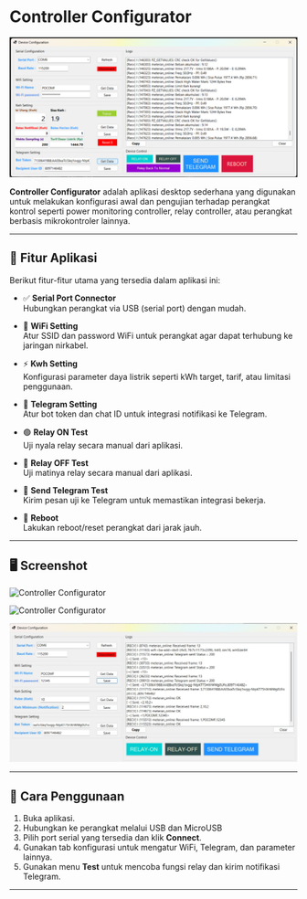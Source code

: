 # Controller Configurator

![Controller Configurator](https://github.com/fajarlabs/power_monitoring_configurator/blob/master/pictures/powermonitoring.png)

**Controller Configurator** adalah aplikasi desktop sederhana yang digunakan untuk melakukan konfigurasi awal dan pengujian terhadap perangkat kontrol seperti power monitoring controller, relay controller, atau perangkat berbasis mikrokontroler lainnya.

---

## 🔧 Fitur Aplikasi

Berikut fitur-fitur utama yang tersedia dalam aplikasi ini:

- ✅ **Serial Port Connector**  
  Hubungkan perangkat via USB (serial port) dengan mudah.

- 📶 **WiFi Setting**  
  Atur SSID dan password WiFi untuk perangkat agar dapat terhubung ke jaringan nirkabel.

- ⚡ **Kwh Setting**  
  Konfigurasi parameter daya listrik seperti kWh target, tarif, atau limitasi penggunaan.

- 📩 **Telegram Setting**  
  Atur bot token dan chat ID untuk integrasi notifikasi ke Telegram.

- 🟢 **Relay ON Test**  
  Uji nyala relay secara manual dari aplikasi.

- 🔴 **Relay OFF Test**  
  Uji matinya relay secara manual dari aplikasi.

- 🧪 **Send Telegram Test**  
  Kirim pesan uji ke Telegram untuk memastikan integrasi bekerja.

- 🔁 **Reboot**  
  Lakukan reboot/reset perangkat dari jarak jauh.

---

## 🖥️ Screenshot

![Controller Configurator](https://github.com/fajarlabs/power_monitoring_configurator/blob/master/pictures/switch_on.png)

![Controller Configurator](https://github.com/fajarlabs/power_monitoring_configurator/blob/master/pictures/telegram.png)

![Interface](https://github.com/fajarlabs/power_monitoring_configurator/blob/master/pictures/contoh_penggunaan.jpg)

---

## 🚀 Cara Penggunaan

1. Buka aplikasi.
2. Hubungkan ke perangkat melalui USB dan MicroUSB
3. Pilih port serial yang tersedia dan klik **Connect**.
4. Gunakan tab konfigurasi untuk mengatur WiFi, Telegram, dan parameter lainnya.
5. Gunakan menu **Test** untuk mencoba fungsi relay dan kirim notifikasi Telegram.

---
